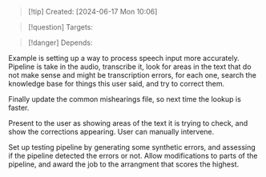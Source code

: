 
>[!tip] Created: [2024-06-17 Mon 10:06]

>[!question] Targets: 

>[!danger] Depends: 

Example is setting up a way to process speech input more accurately.
Pipeline is take in the audio, transcribe it, look for areas in the text that do not make sense and might be transcription errors, for each one, search the knowledge base for things this user said, and try to correct them.

Finally update the common mishearings file, so next time the lookup is faster.

Present to the user as showing areas of the text it is trying to check, and show the corrections appearing.  User can manually intervene.

Set up testing pipeline by generating some synthetic errors, and assessing if the pipeline detected the errors or not.
Allow modifications to parts of the pipeline, and award the job to the arrangment that scores the highest.